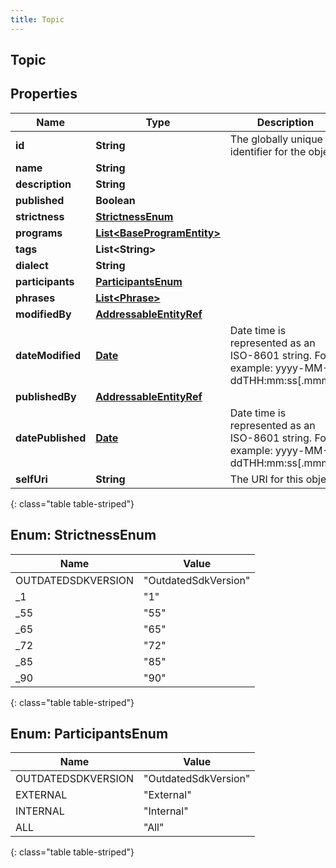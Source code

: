 ```yaml
---
title: Topic
---
```


## Topic

## Properties

| Name              | Type                                                                           | Description                                                                             | Notes      |
| ----------------- | ------------------------------------------------------------------------------ | --------------------------------------------------------------------------------------- | ---------- |
| **id**            | <!----><!---->**String**<!---->                                                | The globally unique identifier for the object.                                          | [optional] |
| **name**          | <!----><!---->**String**<!---->                                                |                                                                                         | [optional] |
| **description**   | <!----><!---->**String**<!---->                                                |                                                                                         | [optional] |
| **published**     | <!----><!---->**Boolean**<!---->                                               |                                                                                         | [optional] |
| **strictness**    | [**StrictnessEnum**](#StrictnessEnum)<!---->                                   |                                                                                         | [optional] |
| **programs**      | <!----><!---->[**List&lt;BaseProgramEntity&gt;**](BaseProgramEntity.md)<!----> |                                                                                         | [optional] |
| **tags**          | <!----><!---->**List&lt;String&gt;**<!---->                                    |                                                                                         | [optional] |
| **dialect**       | <!----><!---->**String**<!---->                                                |                                                                                         | [optional] |
| **participants**  | [**ParticipantsEnum**](#ParticipantsEnum)<!---->                               |                                                                                         | [optional] |
| **phrases**       | <!----><!---->[**List&lt;Phrase&gt;**](Phrase.md)<!---->                       |                                                                                         | [optional] |
| **modifiedBy**    | <!----><!---->[**AddressableEntityRef**](AddressableEntityRef.md)<!---->       |                                                                                         | [optional] |
| **dateModified**  | <!----><!---->[**Date**](Date.md)<!---->                                       | Date time is represented as an ISO-8601 string. For example: yyyy-MM-ddTHH:mm:ss[.mmm]Z | [optional] |
| **publishedBy**   | <!----><!---->[**AddressableEntityRef**](AddressableEntityRef.md)<!---->       |                                                                                         | [optional] |
| **datePublished** | <!----><!---->[**Date**](Date.md)<!---->                                       | Date time is represented as an ISO-8601 string. For example: yyyy-MM-ddTHH:mm:ss[.mmm]Z | [optional] |
| **selfUri**       | <!----><!---->**String**<!---->                                                | The URI for this object                                                                 | [optional] |

{: class="table table-striped"}

<a name="StrictnessEnum"></a>

## Enum: StrictnessEnum

| Name               | Value                          |
| ------------------ | ------------------------------ |
| OUTDATEDSDKVERSION | &quot;OutdatedSdkVersion&quot; |
| \_1                | &quot;1&quot;                  |
| \_55               | &quot;55&quot;                 |
| \_65               | &quot;65&quot;                 |
| \_72               | &quot;72&quot;                 |
| \_85               | &quot;85&quot;                 |
| \_90               | &quot;90&quot;                 |

{: class="table table-striped"}

<a name="ParticipantsEnum"></a>

## Enum: ParticipantsEnum

| Name               | Value                          |
| ------------------ | ------------------------------ |
| OUTDATEDSDKVERSION | &quot;OutdatedSdkVersion&quot; |
| EXTERNAL           | &quot;External&quot;           |
| INTERNAL           | &quot;Internal&quot;           |
| ALL                | &quot;All&quot;                |

{: class="table table-striped"}
